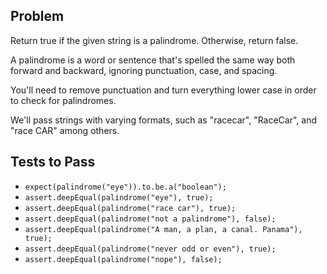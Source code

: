 ## Problem

Return true if the given string is a palindrome. Otherwise, return false.

A palindrome is a word or sentence that's spelled the same way both forward and backward, ignoring punctuation, case, and spacing.

You'll need to remove punctuation and turn everything lower case in order to check for palindromes.

We'll pass strings with varying formats, such as "racecar", "RaceCar", and "race CAR" among others.

## Tests to Pass

- `expect(palindrome("eye")).to.be.a("boolean");`
- `assert.deepEqual(palindrome("eye"), true);`
- `assert.deepEqual(palindrome("race car"), true);`
- `assert.deepEqual(palindrome("not a palindrome"), false);`
- `assert.deepEqual(palindrome("A man, a plan, a canal. Panama"), true);`
- `assert.deepEqual(palindrome("never odd or even"), true);`
- `assert.deepEqual(palindrome("nope"), false);`
